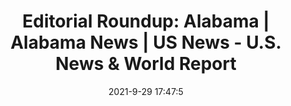 ---
"title": "Editorial Roundup: Alabama | Alabama News | US News - U.S. News & World Report"
"date": "2021-9-29 17:47:5"
"feed_name": "GOOGLENEWSCONSTRUCTION"
"feed_website": "https://news.google.com/search?q=construction%2Bincident&hl=en-US&gl=US&ceid=US:en"
"feed_rss": "https://news.google.com/rss/search?q=construction%2Bincident&hl=en-US&gl=US&ceid=US:en"
"link": "https://www.usnews.com/news/best-states/alabama/articles/2021-09-29/editorial-roundup-alabama"
"source": "{'href': 'https://www.usnews.com', 'title': 'U.S. News & World Report'}"
"file": "_posts/2021-1-1-3520ccd99d57850bd363386263e5ecd915115bc8.md"
"accident": "0"
"drilling": "0"
"dead": "0"
"injured": "0"
"arrested": "0"
"where": "unknown site"
"causes": "unknown"
"place": "unknown place"
---